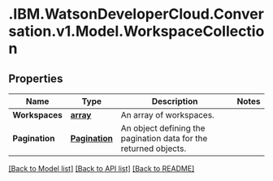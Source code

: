 # .IBM.WatsonDeveloperCloud.Conversation.v1.Model.WorkspaceCollection
## Properties

Name | Type | Description | Notes
------------ | ------------- | ------------- | -------------
**Workspaces** | [**array<Workspace>**](Workspace.md) | An array of workspaces. | 
**Pagination** | [**Pagination**](Pagination.md) | An object defining the pagination data for the returned objects. | 

[[Back to Model list]](../README.md#documentation-for-models) [[Back to API list]](../README.md#documentation-for-api-endpoints) [[Back to README]](../README.md)

